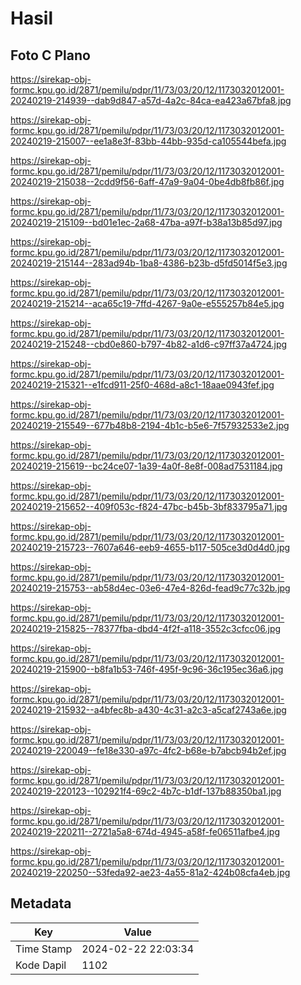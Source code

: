 # Hasil

## Foto C Plano

https://sirekap-obj-formc.kpu.go.id/2871/pemilu/pdpr/11/73/03/20/12/1173032012001-20240219-214939--dab9d847-a57d-4a2c-84ca-ea423a67bfa8.jpg

https://sirekap-obj-formc.kpu.go.id/2871/pemilu/pdpr/11/73/03/20/12/1173032012001-20240219-215007--ee1a8e3f-83bb-44bb-935d-ca105544befa.jpg

https://sirekap-obj-formc.kpu.go.id/2871/pemilu/pdpr/11/73/03/20/12/1173032012001-20240219-215038--2cdd9f56-6aff-47a9-9a04-0be4db8fb86f.jpg

https://sirekap-obj-formc.kpu.go.id/2871/pemilu/pdpr/11/73/03/20/12/1173032012001-20240219-215109--bd01e1ec-2a68-47ba-a97f-b38a13b85d97.jpg

https://sirekap-obj-formc.kpu.go.id/2871/pemilu/pdpr/11/73/03/20/12/1173032012001-20240219-215144--283ad94b-1ba8-4386-b23b-d5fd5014f5e3.jpg

https://sirekap-obj-formc.kpu.go.id/2871/pemilu/pdpr/11/73/03/20/12/1173032012001-20240219-215214--aca65c19-7ffd-4267-9a0e-e555257b84e5.jpg

https://sirekap-obj-formc.kpu.go.id/2871/pemilu/pdpr/11/73/03/20/12/1173032012001-20240219-215248--cbd0e860-b797-4b82-a1d6-c97ff37a4724.jpg

https://sirekap-obj-formc.kpu.go.id/2871/pemilu/pdpr/11/73/03/20/12/1173032012001-20240219-215321--e1fcd911-25f0-468d-a8c1-18aae0943fef.jpg

https://sirekap-obj-formc.kpu.go.id/2871/pemilu/pdpr/11/73/03/20/12/1173032012001-20240219-215549--677b48b8-2194-4b1c-b5e6-7f57932533e2.jpg

https://sirekap-obj-formc.kpu.go.id/2871/pemilu/pdpr/11/73/03/20/12/1173032012001-20240219-215619--bc24ce07-1a39-4a0f-8e8f-008ad7531184.jpg

https://sirekap-obj-formc.kpu.go.id/2871/pemilu/pdpr/11/73/03/20/12/1173032012001-20240219-215652--409f053c-f824-47bc-b45b-3bf833795a71.jpg

https://sirekap-obj-formc.kpu.go.id/2871/pemilu/pdpr/11/73/03/20/12/1173032012001-20240219-215723--7607a646-eeb9-4655-b117-505ce3d0d4d0.jpg

https://sirekap-obj-formc.kpu.go.id/2871/pemilu/pdpr/11/73/03/20/12/1173032012001-20240219-215753--ab58d4ec-03e6-47e4-826d-fead9c77c32b.jpg

https://sirekap-obj-formc.kpu.go.id/2871/pemilu/pdpr/11/73/03/20/12/1173032012001-20240219-215825--78377fba-dbd4-4f2f-a118-3552c3cfcc06.jpg

https://sirekap-obj-formc.kpu.go.id/2871/pemilu/pdpr/11/73/03/20/12/1173032012001-20240219-215900--b8fa1b53-746f-495f-9c96-36c195ec36a6.jpg

https://sirekap-obj-formc.kpu.go.id/2871/pemilu/pdpr/11/73/03/20/12/1173032012001-20240219-215932--a4bfec8b-a430-4c31-a2c3-a5caf2743a6e.jpg

https://sirekap-obj-formc.kpu.go.id/2871/pemilu/pdpr/11/73/03/20/12/1173032012001-20240219-220049--fe18e330-a97c-4fc2-b68e-b7abcb94b2ef.jpg

https://sirekap-obj-formc.kpu.go.id/2871/pemilu/pdpr/11/73/03/20/12/1173032012001-20240219-220123--102921f4-69c2-4b7c-b1df-137b88350ba1.jpg

https://sirekap-obj-formc.kpu.go.id/2871/pemilu/pdpr/11/73/03/20/12/1173032012001-20240219-220211--2721a5a8-674d-4945-a58f-fe06511afbe4.jpg

https://sirekap-obj-formc.kpu.go.id/2871/pemilu/pdpr/11/73/03/20/12/1173032012001-20240219-220250--53feda92-ae23-4a55-81a2-424b08cfa4eb.jpg


## Metadata

| Key        | Value               |
| ---------- | ------------------- |
| Time Stamp | 2024-02-22 22:03:34 |
| Kode Dapil | 1102                |



